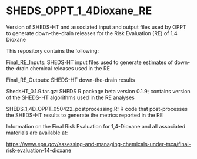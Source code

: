 # SHEDS_OPPT_1_4Dioxane_RE
Version of SHEDS-HT and associated input and output files used by OPPT to generate down-the-drain releases for the Risk Evaluation (RE) of 1,4 Dioxane
 
 
This repository contains the following:

Final_RE_Inputs: SHEDS-HT input files used to generate estimates of down-the-drain chemical releases used in the RE

Final_RE_Outputs: SHEDS-HT down-the-drain results

ShedsHT_0.1.9.tar.gz: SHEDS R package beta version 0.1.9; contains version of the SHEDS-HT algorithms used in the RE analyses

SHEDS_1,4D_OPPT_050422_postprocessing.R: R code that post-processes the SHEDS-HT results to generate the metrics reported in the RE

Information on the Final Risk Evaluation for 1,4-Dioxane and all associated materials are available at:

https://www.epa.gov/assessing-and-managing-chemicals-under-tsca/final-risk-evaluation-14-dioxane
